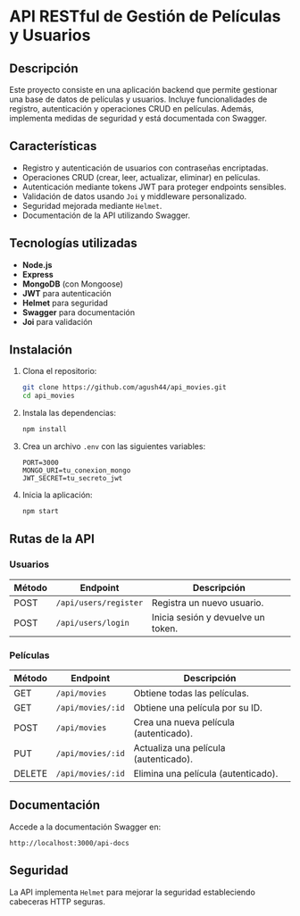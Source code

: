 # API RESTful de Gestión de Películas y Usuarios

## Descripción

Este proyecto consiste en una aplicación backend que permite gestionar una base de datos de películas y usuarios. Incluye funcionalidades de registro, autenticación y operaciones CRUD en películas. Además, implementa medidas de seguridad y está documentada con Swagger.

## Características

- Registro y autenticación de usuarios con contraseñas encriptadas.
- Operaciones CRUD (crear, leer, actualizar, eliminar) en películas.
- Autenticación mediante tokens JWT para proteger endpoints sensibles.
- Validación de datos usando `Joi` y middleware personalizado.
- Seguridad mejorada mediante `Helmet`.
- Documentación de la API utilizando Swagger.

## Tecnologías utilizadas

- **Node.js**
- **Express**
- **MongoDB** (con Mongoose)
- **JWT** para autenticación
- **Helmet** para seguridad
- **Swagger** para documentación
- **Joi** para validación

## Instalación

1. Clona el repositorio:

   ```bash
   git clone https://github.com/agush44/api_movies.git
   cd api_movies
   ```

2. Instala las dependencias:

   ```bash
   npm install
   ```

3. Crea un archivo `.env` con las siguientes variables:

   ```env
   PORT=3000
   MONGO_URI=tu_conexion_mongo
   JWT_SECRET=tu_secreto_jwt
   ```

4. Inicia la aplicación:

   ```bash
   npm start
   ```

## Rutas de la API

### Usuarios

| Método | Endpoint          | Descripción                       |
|--------|-------------------|-----------------------------------|
| POST   | `/api/users/register` | Registra un nuevo usuario.       |
| POST   | `/api/users/login`    | Inicia sesión y devuelve un token.|

### Películas

| Método | Endpoint          | Descripción                          |
|--------|-------------------|--------------------------------------|
| GET    | `/api/movies`        | Obtiene todas las películas.         |
| GET    | `/api/movies/:id`    | Obtiene una película por su ID.      |
| POST   | `/api/movies`        | Crea una nueva película (autenticado).|
| PUT    | `/api/movies/:id`    | Actualiza una película (autenticado).|
| DELETE | `/api/movies/:id`    | Elimina una película (autenticado).  |

## Documentación

Accede a la documentación Swagger en:

```
http://localhost:3000/api-docs
```

## Seguridad

La API implementa `Helmet` para mejorar la seguridad estableciendo cabeceras HTTP seguras.
